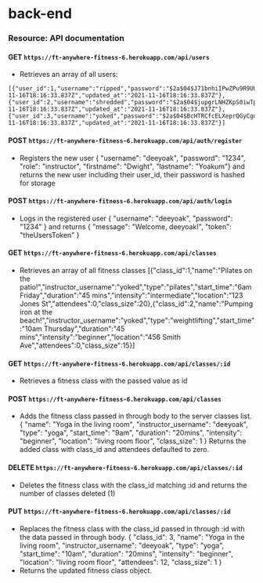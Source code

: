 # back-end

### Resource: API documentation

#### GET `https://ft-anywhere-fitness-6.herokuapp.com/api/users`
- Retrieves an array of all users:
```
[{"user_id":1,"username":"ripped","password":"$2a$04$J71bnhiIPwZPu9R9UUckyu152OdJzVcvuKwZSIAzb1dNQWCa84a8O","role":"client","firstname":"Vin","lastname":"Diesel","created_at":"2021-11-16T18:16:33.837Z","updated_at":"2021-11-16T18:16:33.837Z"},{"user_id":2,"username":"shredded","password":"$2a$04$jupgrLNHZKpS0iwTpx6fTOheH5pjBVHDEPqpCEe4ecY1FMZxsTs5y","role":"client","firstname":"Dwayne","lastname":"Johnson","created_at":"2021-11-16T18:16:33.837Z","updated_at":"2021-11-16T18:16:33.837Z"},{"user_id":3,"username":"yoked","password":"$2a$04$BcHTRCfcELXeprQGyCgq..kfWzFbFkXjovaNBtk0iGnxg1VReECkC","role":"instructor","firstname":"Gabriel","lastname":"Cabrejas","created_at":"2021-11-16T18:16:33.837Z","updated_at":"2021-11-16T18:16:33.837Z"}]
```
#### POST `https://ft-anywhere-fitness-6.herokuapp.com/api/auth/register`
- Registers the new user
{ "username": "deeyoak", "password": "1234", "role": "instructor", "firstname": "Dwight", "lastname": "Yoakum"}
 and returns the new user including their user_id, their password is hashed for storage

#### POST `https://ft-anywhere-fitness-6.herokuapp.com/api/auth/login`
- Logs in the registered user
{
    "username": "deeyoak",
    "password": "1234"
}
and returns 
{
    "message": "Welcome, deeyoak!",
    "token": "theUsersToken"
}
#### GET `https://ft-anywhere-fitness-6.herokuapp.com/api/classes`
- Retrieves an array of all fitness classes
[{"class_id":1,"name":"Pilates on the patio!","instructor_username":"yoked","type":"pilates","start_time":"6am Friday","duration":"45 mins","intensity":"intermediate","location":"123 Jones St","attendees":0,"class_size":20},{"class_id":2,"name":"Pumping iron at the beach!","instructor_username":"yoked","type":"weightlifting","start_time":"10am Thursday","duration":"45 mins","intensity":"beginner","location":"456 Smith Ave","attendees":0,"class_size":15}]
#### GET `https://ft-anywhere-fitness-6.herokuapp.com/api/classes/:id`
- Retrieves a fitness class with the passed value as id
#### POST `https://ft-anywhere-fitness-6.herokuapp.com/api/classes`
- Adds the fitness class passed in through body to the server classes list.
{
    "name": "Yoga in the living room",
    "instructor_username": "deeyoak",
    "type": "yoga",
    "start_time": "9am",
    "duration": "20mins",
    "intensity": "beginner",
    "location": "living room floor",
    "class_size": 1
} 
Returns the added class with class_id and attendees defaulted to zero.
#### DELETE `https://ft-anywhere-fitness-6.herokuapp.com/api/classes/:id`
- Deletes the fitness class with the class_id matching :id and returns the number of classes deleted (1)
#### PUT `https://ft-anywhere-fitness-6.herokuapp.com/api/classes/:id`
- Replaces the fitness class with the class_id passed in through :id with the data passed in through body.
{
    "class_id": 3,
    "name": "Yoga in the living room",
    "instructor_username": "deeyoak",
    "type": "yoga",
    "start_time": "10am",
    "duration": "20mins",
    "intensity": "beginner",
    "location": "living room floor",
    "attendees": 12,
    "class_size": 1
}
- Returns the updated fitness class object.